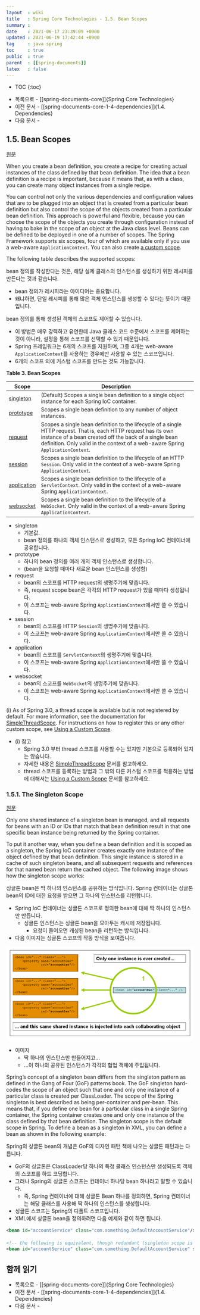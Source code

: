 ```yaml
---
layout  : wiki
title   : Spring Core Technologies - 1.5. Bean Scopes
summary : 
date    : 2021-06-17 23:39:09 +0900
updated : 2021-06-19 17:42:44 +0900
tag     : java spring
toc     : true
public  : true
parent  : [[spring-documents]]
latex   : false
---
```

* TOC
{:toc}

- 목록으로 - [[spring-documents-core]]{Spring Core Technologies}
- 이전 문서 - [[spring-documents-core-1-4-dependencies]]{1.4. Dependencies}
- 다음 문서 - 

## 1.5. Bean Scopes

[원문]( https://docs.spring.io/spring-framework/docs/5.3.7/reference/html/core.html#beans-factory-scopes )

>
When you create a bean definition, you create a recipe for creating actual instances of the class defined by that bean definition. The idea that a bean definition is a recipe is important, because it means that, as with a class, you can create many object instances from a single recipe.
>
You can control not only the various dependencies and configuration values that are to be plugged into an object that is created from a particular bean definition but also control the scope of the objects created from a particular bean definition. This approach is powerful and flexible, because you can choose the scope of the objects you create through configuration instead of having to bake in the scope of an object at the Java class level. Beans can be defined to be deployed in one of a number of scopes. The Spring Framework supports six scopes, four of which are available only if you use a web-aware `ApplicationContext`. You can also create [a custom scope]( https://docs.spring.io/spring-framework/docs/5.3.7/reference/html/core.html#beans-factory-scopes-custom ).
>
The following table describes the supported scopes:

bean 정의를 작성한다는 것은, 해당 실제 클래스의 인스턴스를 생성하기 위한 레시피를 만든다는 것과 같습니다.
- bean 정의가 레시피라는 아이디어는 중요합니다.
- 왜냐하면, 단일 레시피를 통해 많은 객체 인스턴스를 생성할 수 있다는 뜻이기 때문입니다.

bean 정의를 통해 생성된 객체의 스코프도 제어할 수 있습니다.
- 이 방법은 매우 강력하고 유연한데 Java 클래스 코드 수준에서 스코프를 제어하는 것이 아니라, 설정을 통해 스코프를 선택할 수 있기 때문입니다.
- Spring 프레임워크는 6개의 스코프를 지원하며, 그중 4개는 web-aware `ApplicationContext`를 사용하는 경우에만 사용할 수 있는 스코프입니다.
- 6개의 스코프 외에 커스텀 스코프를 만드는 것도 가능합니다.

>
**Table 3. Bean Scopes**
>
| Scope                        | Description                                                                                                                                                                                                                                                |
|------------------------------|------------------------------------------------------------------------------------------------------------------------------------------------------------------------------------------------------------------------------------------------------------|
| [singleton][l-singleton]     | (Default) Scopes a single bean definition to a single object instance for each Spring IoC container.                                                                                                                                                       |
| [prototype][l-prototype]     | Scopes a single bean definition to any number of object instances.                                                                                                                                                                                         |
| [request][l-request]         | Scopes a single bean definition to the lifecycle of a single HTTP request. That is, each HTTP request has its own instance of a bean created off the back of a single bean definition. Only valid in the context of a web-aware Spring `ApplicationContext`. |
| [session][l-session]         | Scopes a single bean definition to the lifecycle of an HTTP `Session`. Only valid in the context of a web-aware Spring `ApplicationContext`.                                                                                                                   |
| [application][l-application] | Scopes a single bean definition to the lifecycle of a `ServletContext`. Only valid in the context of a web-aware Spring `ApplicationContext`.                                                                                                                  |
| [websocket][l-websocket]     | Scopes a single bean definition to the lifecycle of a `WebSocket`. Only valid in the context of a web-aware Spring `ApplicationContext`.                                                                                                                           |

- singleton
    - 기본값.
    - bean 정의를 하나의 객체 인스턴스로 생성하고, 모든 Spring IoC 컨테이너에 공유합니다.
- prototype
    - 하나의 bean 정의를 여러 개의 객체 인스턴스로 생성합니다.
    - (bean을 요청할 때마다 새로운 bean 인스턴스를 생성함)
- request
    - bean의 스코프를 HTTP request의 생명주기에 맞춥니다.
    - 즉, request scope bean은 각각의 HTTP request가 있을 때마다 생성됩니다.
    - 이 스코프는 web-aware Spring `ApplicationContext`에서만 쓸 수 있습니다.
- session
    - bean의 스코프를 HTTP `Session`의 생명주기에 맞춥니다.
    - 이 스코프는 web-aware Spring `ApplicationContext`에서만 쓸 수 있습니다.
- application
    - bean의 스코프를 `ServletContext`의 생명주기에 맞춥니다.
    - 이 스코프는 web-aware Spring `ApplicationContext`에서만 쓸 수 있습니다.
- websocket
    - bean의 스코프를 `WebSocket`의 생명주기에 맞춥니다.
    - 이 스코프는 web-aware Spring `ApplicationContext`에서만 쓸 수 있습니다.

>
(i) As of Spring 3.0, a thread scope is available but is not registered by default. For more information, see the documentation for [SimpleThreadScope]( https://docs.spring.io/spring-framework/docs/5.3.7/javadoc-api/org/springframework/context/support/SimpleThreadScope.html ). For instructions on how to register this or any other custom scope, see [Using a Custom Scope]( https://docs.spring.io/spring-framework/docs/5.3.7/reference/html/core.html#beans-factory-scopes-custom-using ).

- (i) 참고
    - Spring 3.0 부터 thread 스코프를 사용할 수는 있지만 기본으로 등록되어 있지는 않습니다.
    - 자세한 내용은 [SimpleThreadScope]( https://docs.spring.io/spring-framework/docs/5.3.7/javadoc-api/org/springframework/context/support/SimpleThreadScope.html ) 문서를 참고하세요.
    - thread 스코프를 등록하는 방법과 그 밖의 다른 커스텀 스코프를 적용하는 방법에 대해서는 [Using a Custom Scope]( https://docs.spring.io/spring-framework/docs/5.3.7/reference/html/core.html#beans-factory-scopes-custom-using ) 문서를 참고하세요.

### 1.5.1. The Singleton Scope

[원문]( https://docs.spring.io/spring-framework/docs/5.3.7/reference/html/core.html#beans-factory-scopes-singleton )

>
Only one shared instance of a singleton bean is managed, and all requests for beans with an ID or IDs that match that bean definition result in that one specific bean instance being returned by the Spring container.
>
To put it another way, when you define a bean definition and it is scoped as a singleton, the Spring IoC container creates exactly one instance of the object defined by that bean definition. This single instance is stored in a cache of such singleton beans, and all subsequent requests and references for that named bean return the cached object. The following image shows how the singleton scope works:

싱글톤 bean은 딱 하나의 인스턴스를 공유하는 방식입니다. Spring 컨테이너는 싱글톤 bean의 ID에 대한 요청을 받으면 그 하나의 인스턴스를 리턴합니다.

- Spring IoC 컨테이너는 싱글톤 스코프로 정의한 bean에 대해 딱 하나의 인스턴스만 만듭니다.
    - 싱글톤 인스턴스는 싱글톤 bean을 모아두는 캐시에 저장됩니다.
        - 요청이 들어오면 캐싱된 bean을 리턴하는 방식입니다.
- 다음 이미지는 싱글톤 스코프의 작동 방식을 보여줍니다.

![image]( /post-img/spring-documents-core-1-5-bean-scopes/122636538-bb84c300-d124-11eb-89e4-ae1541b57b35.png )

- 이미지
    - 딱 하나의 인스턴스만 만들어지고...
    - ...이 하나의 공유된 인스턴스가 각각의 협업 객체에 주입됩니다.

>
Spring’s concept of a singleton bean differs from the singleton pattern as defined in the Gang of Four (GoF) patterns book. The GoF singleton hard-codes the scope of an object such that one and only one instance of a particular class is created per ClassLoader. The scope of the Spring singleton is best described as being per-container and per-bean. This means that, if you define one bean for a particular class in a single Spring container, the Spring container creates one and only one instance of the class defined by that bean definition. The singleton scope is the default scope in Spring. To define a bean as a singleton in XML, you can define a bean as shown in the following example:

Spring의 싱글톤 bean의 개념은 GoF의 디자인 패턴 책에 나오는 싱글톤 패턴과는 다릅니다.
- GoF의 싱글톤은 ClassLoader당 하나의 특정 클래스 인스턴스만 생성되도록 객체의 스코프를 하드 코딩합니다.
- 그러나 Spring의 싱글톤 스코프는 컨테이너 하나당 bean 하나라고 말할 수 있습니다.
    - 즉, Spring 컨테이너에 대해 싱글톤 Bean 하나를 정의하면, Spring 컨테이너는 해당 클래스를 사용해 딱 하나의 인스턴스를 생성합니다.
- 싱글톤 스코프는 Spring의 디폴트 스코프입니다.
- XML에서 싱글톤 bean을 정의하려면 다음 예제와 같이 하면 됩니다.

```xml
<bean id="accountService" class="com.something.DefaultAccountService"/>

<!-- the following is equivalent, though redundant (singleton scope is the default) -->
<bean id="accountService" class="com.something.DefaultAccountService" scope="singleton"/>
```

## 함께 읽기

- 목록으로 - [[spring-documents-core]]{Spring Core Technologies}
- 이전 문서 - [[spring-documents-core-1-4-dependencies]]{1.4. Dependencies}
- 다음 문서 - 

[l-singleton]: https://docs.spring.io/spring-framework/docs/5.3.7/reference/html/core.html#beans-factory-scopes-singleton
[l-prototype]: https://docs.spring.io/spring-framework/docs/5.3.7/reference/html/core.html#beans-factory-scopes-prototype
[l-request]: https://docs.spring.io/spring-framework/docs/5.3.7/reference/html/core.html#beans-factory-scopes-request
[l-session]: https://docs.spring.io/spring-framework/docs/5.3.7/reference/html/core.html#beans-factory-scopes-session
[l-application]: https://docs.spring.io/spring-framework/docs/5.3.7/reference/html/core.html#beans-factory-scopes-application
[l-websocket]: https://docs.spring.io/spring-framework/docs/5.3.7/reference/html/web.html#websocket-stomp-websocket-scope
